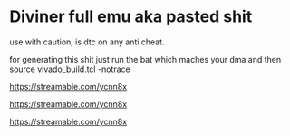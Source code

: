 # Diviner full emu aka pasted shit 
use with caution, is dtc on any anti cheat.

for generating this shit just run the bat which maches your dma and then source vivado_build.tcl -notrace

https://streamable.com/ycnn8x

https://streamable.com/ycnn8x

https://streamable.com/ycnn8x
